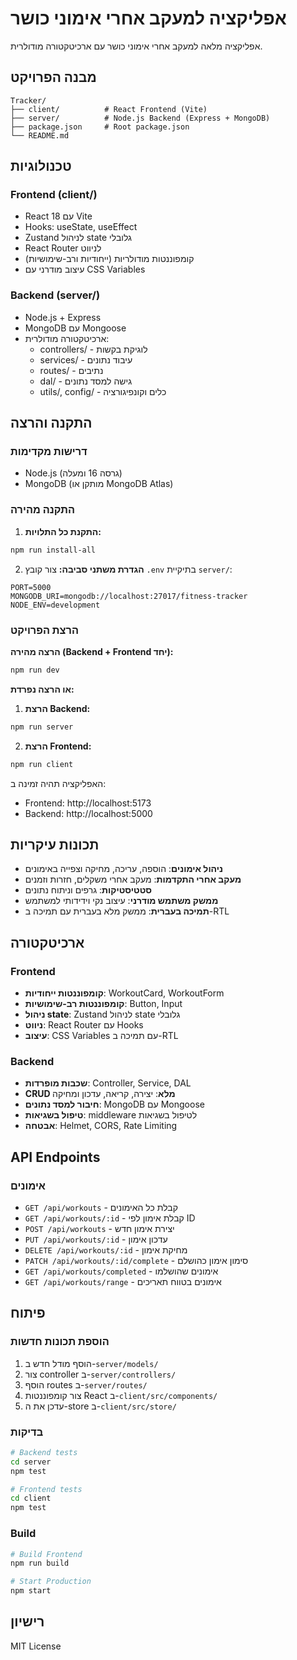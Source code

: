 # אפליקציה למעקב אחרי אימוני כושר

אפליקציה מלאה למעקב אחרי אימוני כושר עם ארכיטקטורה מודולרית.

## מבנה הפרויקט

```
Tracker/
├── client/          # React Frontend (Vite)
├── server/          # Node.js Backend (Express + MongoDB)
├── package.json     # Root package.json
└── README.md
```

## טכנולוגיות

### Frontend (client/)
- React 18 עם Vite
- Hooks: useState, useEffect
- Zustand לניהול state גלובלי
- React Router לניווט
- קומפוננטות מודולריות (ייחודיות ורב-שימושיות)
- עיצוב מודרני עם CSS Variables

### Backend (server/)
- Node.js + Express
- MongoDB עם Mongoose
- ארכיטקטורה מודולרית:
  - controllers/ - לוגיקת בקשות
  - services/ - עיבוד נתונים
  - routes/ - נתיבים
  - dal/ - גישה למסד נתונים
  - utils/, config/ - כלים וקונפיגורציה

## התקנה והרצה

### דרישות מקדימות
- Node.js (גרסה 16 ומעלה)
- MongoDB (מותקן או MongoDB Atlas)

### התקנה מהירה

1. **התקנת כל התלויות:**
```bash
npm run install-all
```

2. **הגדרת משתני סביבה:**
צור קובץ `.env` בתיקיית `server/`:
```env
PORT=5000
MONGODB_URI=mongodb://localhost:27017/fitness-tracker
NODE_ENV=development
```

### הרצת הפרויקט

**הרצה מהירה (Backend + Frontend יחד):**
```bash
npm run dev
```

**או הרצה נפרדת:**

1. **הרצת Backend:**
```bash
npm run server
```

2. **הרצת Frontend:**
```bash
npm run client
```

האפליקציה תהיה זמינה ב:
- Frontend: http://localhost:5173
- Backend: http://localhost:5000

## תכונות עיקריות

- **ניהול אימונים**: הוספה, עריכה, מחיקה וצפייה באימונים
- **מעקב אחרי התקדמות**: מעקב אחרי משקלים, חזרות וזמנים
- **סטטיסטיקות**: גרפים וניתוח נתונים
- **ממשק משתמש מודרני**: עיצוב נקי וידידותי למשתמש
- **תמיכה בעברית**: ממשק מלא בעברית עם תמיכה ב-RTL

## ארכיטקטורה

### Frontend
- **קומפוננטות ייחודיות**: WorkoutCard, WorkoutForm
- **קומפוננטות רב-שימושיות**: Button, Input
- **ניהול state**: Zustand לניהול state גלובלי
- **ניווט**: React Router עם Hooks
- **עיצוב**: CSS Variables עם תמיכה ב-RTL

### Backend
- **שכבות מופרדות**: Controller, Service, DAL
- **CRUD מלא**: יצירה, קריאה, עדכון ומחיקה
- **חיבור למסד נתונים**: MongoDB עם Mongoose
- **טיפול בשגיאות**: middleware לטיפול בשגיאות
- **אבטחה**: Helmet, CORS, Rate Limiting

## API Endpoints

### אימונים
- `GET /api/workouts` - קבלת כל האימונים
- `GET /api/workouts/:id` - קבלת אימון לפי ID
- `POST /api/workouts` - יצירת אימון חדש
- `PUT /api/workouts/:id` - עדכון אימון
- `DELETE /api/workouts/:id` - מחיקת אימון
- `PATCH /api/workouts/:id/complete` - סימון אימון כהושלם
- `GET /api/workouts/completed` - אימונים שהושלמו
- `GET /api/workouts/range` - אימונים בטווח תאריכים

## פיתוח

### הוספת תכונות חדשות
1. הוסף מודל חדש ב-`server/models/`
2. צור controller ב-`server/controllers/`
3. הוסף routes ב-`server/routes/`
4. צור קומפוננטות React ב-`client/src/components/`
5. עדכן את ה-store ב-`client/src/store/`

### בדיקות
```bash
# Backend tests
cd server
npm test

# Frontend tests
cd client
npm test
```

### Build
```bash
# Build Frontend
npm run build

# Start Production
npm start
```

## רישיון

MIT License 
